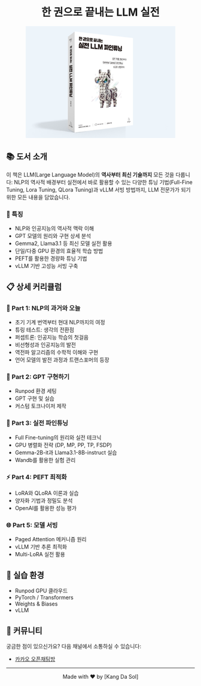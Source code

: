 
<div align="center">

# 한 권으로 끝내는 LLM 실전

<img src="./image/책표지.png" width="400">
</div>

## 📚 도서 소개

이 책은 LLM(Large Language Model)의 **역사부터 최신 기술까지** 모든 것을 다룹니다: NLP의 역사적 배경부터 실전에서 바로 활용할 수 있는 다양한 튜닝 기법(Full-Fine Tuning, Lora Tuning, QLora Tuning)과 vLLM 서빙 방법까지, LLM 전문가가 되기 위한 모든 내용을 담았습니다.


### 🌟 특징
- NLP와 인공지능의 역사적 맥락 이해
- GPT 모델의 원리와 구현 상세 분석
- Gemma2, Llama3.1 등 최신 모델 실전 활용
- 단일/다중 GPU 환경의 효율적 학습 방법
- PEFT를 활용한 경량화 튜닝 기법
- vLLM 기반 고성능 서빙 구축

## 📋 상세 커리큘럼

### 📖 Part 1: NLP의 과거와 오늘
- 초기 기계 번역부터 현대 NLP까지의 여정
- 튜링 테스트: 생각의 전환점
- 퍼셉트론: 인공지능 학습의 첫걸음
- 비선형성과 인공지능의 발전
- 역전파 알고리즘의 수학적 이해와 구현
- 언어 모델의 발전 과정과 트랜스포머의 등장

### 🔧 Part 2: GPT 구현하기
- Runpod 환경 세팅
- GPT 구현 및 실습 
- 커스텀 토크나이저 제작

### 🚀 Part 3: 실전 파인튜닝
- Full Fine-tuning의 원리와 실전 테크닉
- GPU 병렬화 전략 (DP, MP, PP, TP, FSDP)
- Gemma-2B-it과 Llama3.1-8B-instruct 실습
- Wandb를 활용한 실험 관리

### ⚡ Part 4: PEFT 최적화
- LoRA와 QLoRA 이론과 실습
- 양자화 기법과 정밀도 분석
- OpenAI를 활용한 성능 평가

### 🌐 Part 5: 모델 서빙
- Paged Attention 메커니즘 원리
- vLLM 기반 추론 최적화
- Multi-LoRA 실전 활용

## 🎯 실습 환경
- Runpod GPU 클라우드
- PyTorch / Transformers
- Weights & Biases
- vLLM


## 🤝 커뮤니티

궁금한 점이 있으신가요? 다음 채널에서 소통하실 수 있습니다:

- [카카오 오픈채팅방](https://open.kakao.com/o/gO7Y1YMg)

---
<div align="center">
Made with ❤️ by [Kang Da Sol]
</div>



